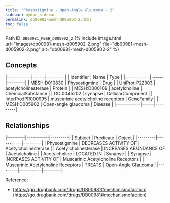 ```yaml
---
title: "Physostigmine - Open-Angle Glaucoma - 2"
sidebar: mydoc_sidebar
permalink: db00981-mesh-d005902-2.html
toc: false 
---
```



Path ID: `DB00981_MESH_D005902_2`
{% include image.html url="images/db00981-mesh-d005902-2.png" file="db00981-mesh-d005902-2.png" alt="db00981-mesh-d005902-2" %}

## Concepts

|------------|------|---------|
| Identifier | Name | Type    |
|------------|------|---------|
| MESH:D010830 | Physostigmine | Drug |
| UniProt:P22303 | acetylcholinesterase | Protein |
| MESH:D000109 | acetylcholine | ChemicalSubstance |
| GO:0045202 | synapse | CellularComponent |
| InterPro:IPR000995 | muscarinic acetylcholine receptors | GeneFamily |
| MESH:D005902 | Open-angle glaucoma | Disease |
|------------|------|---------|

## Relationships

|---------|-----------|---------|
| Subject | Predicate | Object  |
|---------|-----------|---------|
| Physostigmine | DECREASES ACTIVITY OF | Acetylcholinesterase |
| Acetylcholinesterase | INCREASES ABUNDANCE OF | Acetylcholine |
| Acetylcholine | LOCATED IN | Synapse |
| Synapse | INCREASES ACTIVITY OF | Muscarinic Acetylcholine Receptors |
| Muscarinic Acetylcholine Receptors | TREATS | Open-Angle Glaucoma |
|---------|-----------|---------|

Reference: 
  - [https://go.drugbank.com/drugs/DB00981#mechanismofaction](https://go.drugbank.com/drugs/DB00981#mechanismofaction)
